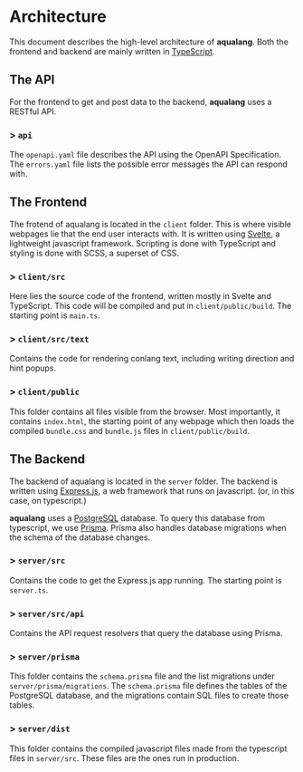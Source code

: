# Architecture

This document describes the high-level architecture of **aqualang**. Both the frontend and backend are mainly written in [TypeScript](https://www.typescriptlang.org).

## The API

For the frontend to get and post data to the backend, **aqualang** uses a RESTful API.

### > `api`

The `openapi.yaml` file describes the API using the OpenAPI Specification. The `errors.yaml` file lists the possible error messages the API can respond with.

## The Frontend

The frotend of aqualang is located in the `client` folder. This is where visible webpages lie that the end user interacts with. It is written using [Svelte](https://svelte.dev/), a lightweight javascript framework. Scripting is done with TypeScript and styling is done with SCSS, a superset of CSS.

### > `client/src`

Here lies the source code of the frontend, written mostly in Svelte and TypeScript. This code will be compiled and put in `client/public/build`. The starting point is `main.ts`.

### > `client/src/text`

Contains the code for rendering conlang text, including writing direction and hint popups.

### > `client/public`

This folder contains all files visible from the browser. Most importantly, it contains `index.html`, the starting point of any webpage which then loads the compiled `bundle.css` and `bundle.js` files in `client/public/build`.

## The Backend

The backend of aqualang is located in the `server` folder. The backend is written using [Express.js](https://expressjs.com), a web framework that runs on javascript. (or, in this case, on typescript.)

**aqualang** uses a [PostgreSQL](https://www.postgresql.org) database. To query this database from typescript, we use [Prisma](https://www.prisma.io). Prisma also handles database migrations when the schema of the database changes.

### > `server/src`

Contains the code to get the Express.js app running. The starting point is `server.ts`.

### > `server/src/api`

Contains the API request resolvers that query the database using Prisma.

### > `server/prisma`

This folder contains the `schema.prisma` file and the list migrations under `server/prisma/migrations`. The `schema.prisma` file defines the tables of the PostgreSQL database, and the migrations contain SQL files to create those tables.

### > `server/dist`

This folder contains the compiled javascript files made from the typescript files in `server/src`. These files are the ones run in production.
